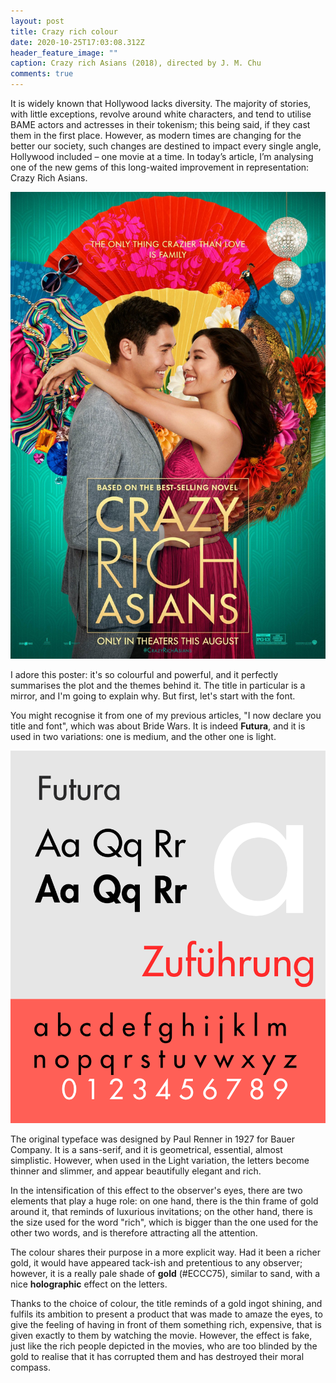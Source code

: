 ```yaml
---
layout: post
title: Crazy rich colour
date: 2020-10-25T17:03:08.312Z
header_feature_image: ""
caption: Crazy rich Asians (2018), directed by J. M. Chu
comments: true
---
```

It is widely known that Hollywood lacks diversity. The majority of stories, with little exceptions, revolve around white characters, and tend to utilise BAME actors and actresses in their tokenism; this being said, if they cast them in the first place. However, as modern times are changing for the better our society, such changes are destined to impact every single angle, Hollywood included – one movie at a time. In today’s article, I’m analysing one of the new gems of this long-waited improvement in representation: Crazy Rich Asians.



![Image credits: Wikipedia](../uploads/mv5bmtyxndmyotaxn15bml5banbnxkftztgwmdg1odyzntm-._v1_.jpg "Image credits: Wikipedia")

I adore this poster: it's so colourful and powerful, and it perfectly summarises the plot and the themes behind it. The title in particular is a mirror, and I'm going to explain why. But first, let's start with the font.

You might recognise it from one of my previous articles, "I now declare you title and font", which was about Bride Wars. It is indeed **Futura**, and it is used in two variations: one is medium, and the other one is light.



![Image credits: Wikipedia](../uploads/1200px-futura_specimen.svg.png "Image credits: Wikipedia")



The original typeface was designed by Paul Renner in 1927 for Bauer Company. It is a sans-serif, and it is geometrical, essential, almost simplistic. However, when used in the Light variation, the letters become thinner and slimmer, and appear beautifully elegant and rich.

In the intensification of this effect to the observer's eyes, there are two elements that play a huge role: on one hand, there is the thin frame of gold around it, that reminds of luxurious invitations; on the other hand, there is the size used for the word "rich", which is bigger than the one used for the other two words, and is therefore attracting all the attention.

The colour shares their purpose in a more explicit way. Had it been a richer gold, it would have appeared tack-ish and pretentious to any observer; however, it is a really pale shade of **gold** (#ECCC75), similar to sand, with a nice **holographic** effect on the letters.

Thanks to the choice of colour, the title reminds of a gold ingot shining, and fulfils its ambition to present a product that was made to amaze the eyes, to give the feeling of having in front of them something rich, expensive, that is given exactly to them by watching the movie. However, the effect is fake, just like the rich people depicted in the movies, who are too blinded by the gold to realise that it has corrupted them and has destroyed their moral compass.